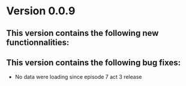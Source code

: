 # Version 0.0.9

## This version contains the following new functionnalities:


## This version contains the following bug fixes:

- No data were loading since episode 7 act 3 release
